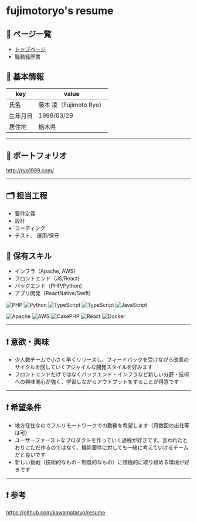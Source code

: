 # fujimotoryo's resume

## 📗 ページ一覧

- [トップページ](https://ryofujimotox.github.io/resume/)  
- [職務経歴書](https://ryofujimotox.github.io/resume/work_history)  


## 🤗 基本情報

|key|value|
|---|---|
|氏名|藤本 凌（Fujimoto Ryo）|
|生年月日|1999/03/29|
|居住地|栃木県|

---

## 💌 ポートフォリオ

http://ryo1999.com/

---

## 🗂️ 担当工程

- 要件定義
- 設計 
- コーディング
- テスト、 運用/保守


## 📝 保有スキル

- インフラ（Apache, AWS)
- フロントエンド（JS/React)
- バックエンド（PHP/Python)
- アプリ開発（ReactNative/Swift)

<p>
<img alt="PHP" src="https://img.shields.io/badge/PHP-ccc.svg?logo=php&style=flat">
  <img alt="Python" src="https://img.shields.io/badge/-Python-3776AB?style=flat-square&logo=Python&logoColor=white" />



  <img alt="TypeScript" src="https://img.shields.io/badge/-TypeScript-007ACC?style=flat-square&logo=typescript&logoColor=white" />


  <img alt="TypeScript" src="https://img.shields.io/badge/-TypeScript-007ACC?style=flat-square&logo=typescript&logoColor=white" />
  <img alt="JavaScript" src="https://img.shields.io/badge/-JavaScript-F7DF1E?style=flat-square&logo=JavaScript&logoColor=white" />
</p>

<p>
<img alt="Apache" src="https://img.shields.io/badge/-Apache-D22128.svg?logo=apache&style=flat">
<img alt="AWS" src="https://img.shields.io/badge/-Amazon%20AWS-232F3E.svg?logo=amazon-aws&style=flat">

<img alt="CakePHP" src="https://img.shields.io/badge/-CakePHP-D3DC43.svg?logo=cakephp&style=flat">

  <img alt="React" src="https://img.shields.io/badge/-React-45b8d8?style=flat-square&logo=react&logoColor=white" />

  <img alt="Docker" src="https://img.shields.io/badge/-Docker-46a2f1?style=flat-square&logo=docker&logoColor=white" />
</p>

---



## ❗️ 意欲・興味
- 少人数チームで小さく早くリリースし、フィードバックを受けながら改善のサイクルを回していくアジャイルな開発スタイルを好みます
- フロントエンドだけではなくバックエンド・インフラなど新しい分野・技術への興味関心が強く、学習しながらアウトプットをすることが得意です

---

## ❗️ 希望条件
- 地方在住なのでフルリモートワークでの勤務を希望します（月数回の出社等は可）
- ユーザーファーストなプロダクトを作っていく過程が好きです。言われたとおりにただ作るのではなく、機能要件に対しても一緒に考えていけるチームだと良いです
- 新しい挑戦（技術的なもの・制度的なもの）に積極的に取り組める環境が好きです


---

## ❗️ 参考

https://github.com/kawamataryo/resume